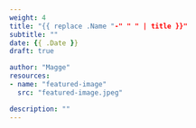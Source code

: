 ```yaml
---
weight: 4
title: "{{ replace .Name "-" " " | title }}"
subtitle: ""
date: {{ .Date }}
draft: true

author: "Magge"
resources:
- name: "featured-image"
  src: "featured-image.jpeg"

description: ""
---
```

<!--more-->


